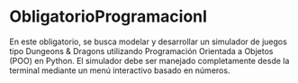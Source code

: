 
# ObligatorioProgramacionI
En este obligatorio, se busca modelar y desarrollar un simulador de juegos tipo Dungeons &amp; Dragons utilizando Programación Orientada a Objetos (POO) en Python. El simulador debe ser manejado completamente desde la terminal mediante un menú interactivo basado en números.

